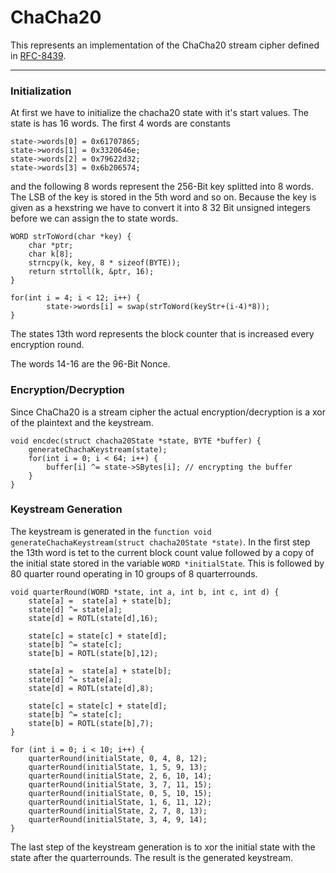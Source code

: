 # ChaCha20


This represents an implementation of the ChaCha20 stream cipher defined in [RFC-8439](https://datatracker.ietf.org/doc/html/rfc8439).

________________

### Initialization

At first we have to initialize the chacha20 state with it's start values. The state is has 16 words. The first 4 words are constants

```
state->words[0] = 0x61707865;
state->words[1] = 0x3320646e;
state->words[2] = 0x79622d32;
state->words[3] = 0x6b206574;
```

and the following 8 words represent the 256-Bit key splitted into 8 words. The LSB of the key is stored in the 5th word and so on. Because the key is given as a hexstring we have to convert it into 8 32 Bit unsigned integers before we can assign the to state words.

```
WORD strToWord(char *key) {
    char *ptr;
    char k[8];
    strncpy(k, key, 8 * sizeof(BYTE));
    return strtoll(k, &ptr, 16);
}

for(int i = 4; i < 12; i++) {
        state->words[i] = swap(strToWord(keyStr+(i-4)*8));
}
```

The states 13th word represents the block counter that is increased every encryption round.

The words 14-16 are the 96-Bit Nonce.

### Encryption/Decryption

Since ChaCha20 is a stream cipher the actual encryption/decryption is a xor of the plaintext and the keystream.

```
void encdec(struct chacha20State *state, BYTE *buffer) {
    generateChachaKeystream(state);
    for(int i = 0; i < 64; i++) {
        buffer[i] ^= state->SBytes[i]; // encrypting the buffer
    }
}
```

### Keystream Generation

The keystream is generated in the `function void generateChachaKeystream(struct chacha20State *state)`. 
In the first step the 13th word is tet to the current block count value followed by a copy of the initial state stored in the variable `WORD *initialState`. This is followed by 80 quarter round operating in 10 groups of 8 quarterrounds.

```
void quarterRound(WORD *state, int a, int b, int c, int d) {
	state[a] =  state[a] + state[b];
	state[d] ^= state[a];
	state[d] = ROTL(state[d],16);

	state[c] = state[c] + state[d];
	state[b] ^= state[c];
	state[b] = ROTL(state[b],12);

	state[a] =  state[a] + state[b];
	state[d] ^= state[a];
	state[d] = ROTL(state[d],8);

	state[c] = state[c] + state[d];
	state[b] ^= state[c];
	state[b] = ROTL(state[b],7);
}

for (int i = 0; i < 10; i++) {
	quarterRound(initialState, 0, 4, 8, 12);
	quarterRound(initialState, 1, 5, 9, 13);
	quarterRound(initialState, 2, 6, 10, 14);
	quarterRound(initialState, 3, 7, 11, 15);
	quarterRound(initialState, 0, 5, 10, 15);
	quarterRound(initialState, 1, 6, 11, 12);
	quarterRound(initialState, 2, 7, 8, 13);
	quarterRound(initialState, 3, 4, 9, 14);
}
```

The last step of the keystream generation is to xor the initial state with the state after the quarterrounds. The result is the generated keystream.


